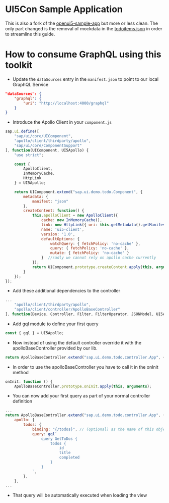 # UI5Con Sample Application

This is also a fork of the [openui5-sample-app](https://github.com/SAP/openui5-sample-app) but more or less clean. 
The only part changed is the removal of mockdata in the [todoitems.json](webapp/model/todoitems.json) in order to streamline
this guide.

# How to consume GraphQL using this toolkit

- Update the `dataSources` entry in the `manifest.json` to point to our local GraphQL Service
```json
"dataSources": {
    "graphql": {
        "uri": "http://localhost:4000/graphql"
    }
}
```
- Introduce the Apollo Client in your `component.js`
```javascript
sap.ui.define([
    "sap/ui/core/UIComponent",
    "apollo/client/thirdparty/apollo",
    "sap/ui/core/ComponentSupport"
], function(UIComponent, UI5Apollo) {
	"use strict";

	const {
		ApolloClient,
		InMemoryCache,
		HttpLink
	} = UI5Apollo;

	return UIComponent.extend("sap.ui.demo.todo.Component", {
		metadata: {
			manifest: "json"
		},
		createContent: function() {
			this.apolloClient = new ApolloClient({
				cache: new InMemoryCache(),
				link: new HttpLink({ uri: this.getMetadata().getManifestEntry("/sap.app/dataSources/graphql/uri") }),
				name: 'ui5-client',
				version: '1.0',
				defaultOptions: {
					watchQuery: { fetchPolicy: 'no-cache' },
                    query: { fetchPolicy: 'no-cache' },
					mutate: { fetchPolicy: 'no-cache' }
				}  //sadly we cannot rely on apollo cache currently
			});
			return UIComponent.prototype.createContent.apply(this, arguments);
		}
	});
});
```
- Add these additional dependencies to the controller
```javascript
...
	"apollo/client/thirdparty/apollo",
	"apollo/client/controller/ApolloBaseController"
], function(Device, Controller, Filter, FilterOperator, JSONModel, UI5Apollo, ApolloBaseController) {
```
- Add gql module to define your first query
```javascript
const { gql } = UI5Apollo;
```
- Now instead of using the default controller override it with the apolloBaseController provided by our lib.
```javascript
return ApolloBaseController.extend("sap.ui.demo.todo.controller.App", {
```
- In order to use the apolloBaseController you have to call it in the onInit method
```javascript
onInit: function () {
	ApolloBaseController.prototype.onInit.apply(this, arguments);
```
- You can now add your first query as part of your normal controller definition
```javascript
...
return ApolloBaseController.extend("sap.ui.demo.todo.controller.App", {
    apollo: {
        todos: {
            binding: "{/todos}", // (optional) as the name of this object is todos it would be defaulted to "todos"
            query: gql`
                query GetToDos {
                    todos {
                        id
                        title
                        completed
                    }
                }
            `,
        },
    },
...
```
- That query will be automatically executed when loading the view
